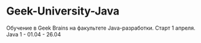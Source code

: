 # Geek-University-Java
 Обучение в Geek Brains на факультете Java-разработки.
 Старт 1 апреля.
 Java 1 - 01.04 - 26.04
